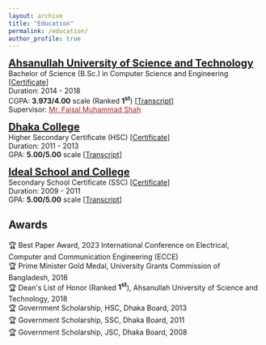 ```yaml
---
layout: archive
title: "Education"
permalink: /education/
author_profile: true
---
```

<!-- M.Sc. 
<span style="color:black; font-size:20px"><b><a href="https://cse.buet.ac.bd/" target="_blank">Bangladesh University of Engineering and Technology</a></b></span><br/>
Master of Science (M.Sc.) in Computer Science and Engineering <br/>
Duration: 2021 - present <br/>
CGPA: <b>3.83/4.00</b> scale <br/>
Supervisor: <a style="color:brown;" href="https://cse.buet.ac.bd/faculty_list/detail/rifat">Dr. Rifat Shahriyar</a><br/>
-->

<!-- B.Sc. -->
<span style="color:black; font-size:20px"><b><a href="https://aust.edu" target="_blank">Ahsanullah University of Science and Technology</a></b></span><br/>
Bachelor of Science (B.Sc.) in Computer Science and Engineering [[Certificate](https://shahariar-shibli.github.io/files/Education/BSc_Certificate.pdf)] <br/>
Duration: 2014 - 2018 <br/>
CGPA: <b>3.973/4.00</b> scale (Ranked <b>1<sup>st</sup></b>) [[Transcript](https://shahariar-shibli.github.io/files/Education/BSc_Transcript.pdf)] <br/>
Supervisor: <a style="color:brown;" href="https://aust.edu/cse/faculty_member/mr_faisal_muhammad_shah">Mr. Faisal Muhammad Shah</a><br/>

<!-- HSC -->
<span style="color:black; font-size:20px"><b><a href="http://dhakacollege.edu.bd/" target="_blank">Dhaka College</a></b></span><br/>
Higher Secondary Certificate (HSC) [[Certificate](https://shahariar-shibli.github.io/files/Education/HSC_Certificate.pdf)] <br/>
Duration: 2011 - 2013 <br/>
GPA: <b>5.00/5.00</b> scale [[Transcript](https://shahariar-shibli.github.io/files/Education/HSC_Transcript.pdf)] <br/>

<!-- SSC -->
<span style="color:black; font-size:20px"><b><a href="https://iscm.edu.bd/" target="_blank">Ideal School and College</a></b></span><br/>
Secondary School Certificate (SSC) [[Certificate](https://shahariar-shibli.github.io/files/Education/SSC_Certificate.pdf)] <br/>
Duration: 2009 - 2011 <br/>
GPA: <b>5.00/5.00</b> scale [[Transcript](https://shahariar-shibli.github.io/files/Education/SSC_Transcript.pdf)] <br/>

## Awards
🏆 Best Paper Award, 2023 International Conference on Electrical, Computer and Communication Engineering (ECCE) <br/>
🏆 Prime Minister Gold Medal, University Grants Commission of Bangladesh, 2018 <br/>
🏆 Dean's List of Honor (Ranked <b>1<sup>st</sup></b>), Ahsanullah University of Science and Technology, 2018<br/>
🏆 Government Scholarship, HSC, Dhaka Board, 2013 <br/>
🏆 Government Scholarship, SSC, Dhaka Board, 2011 <br/>
🏆 Government Scholarship, JSC, Dhaka Board, 2008 <br/>
